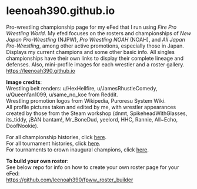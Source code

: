 # leenoah390.github.io

Pro-wrestling championship page for my eFed that I run using *Fire Pro Wrestling World*. My efed focuses on the rosters and championships of *New Japan Pro-Wrestling* (NJPW), *Pro Wrestling NOAH* (NOAH), and *All Japan Pro-Wrestling*, among other active promotions, especially those in Japan. Displays my current champions and some other basic info. All singles championships have their own links to display their complete lineage and defenses. Also, mini-profile images for each wrestler and a roster gallery.\
https://leenoah390.github.io

**Image credits**:\
Wrestling belt renders: u/HexHellfire, u/JamesRhustleComedy,  u/Queenfan1099, u/same_no_koe from Reddit.\
Wrestling promotion logos from Wikipedia, Puroresu System Wiki.\
All profile pictures taken and edited by me, with wrestler appearances created by those from the Steam workshop (dnmt, SpikeheadWithGlasses, its_tiddy, ¡BAN bantam!, Mr_BoneDud, yeelord, HHC, Rannie, All~Echo, DoofNookie).

For all championship histories, click [here](https://docs.google.com/spreadsheets/d/1EfaLug5oRRepTqgZE5sWtbm-epf1QczVxaRCCQ85QdY/edit?usp=drive_link). \
For all tournament histories, click [here](https://docs.google.com/spreadsheets/d/1v5byVOPvPefdyvNF4T-i8QjOpjb0xqMBjWiSEcpfBYk/edit?usp=drive_link). \
For tournaments to crown inaugural champions, click [here](https://docs.google.com/spreadsheets/d/1EfaLug5oRRepTqgZE5sWtbm-epf1QczVxaRCCQ85QdY/edit?usp=drive_link).

**To build your own roster**:\
See below repo for info on how to create your own roster page for your eFed:\
https://github.com/leenoah390/fpww_roster_builder
